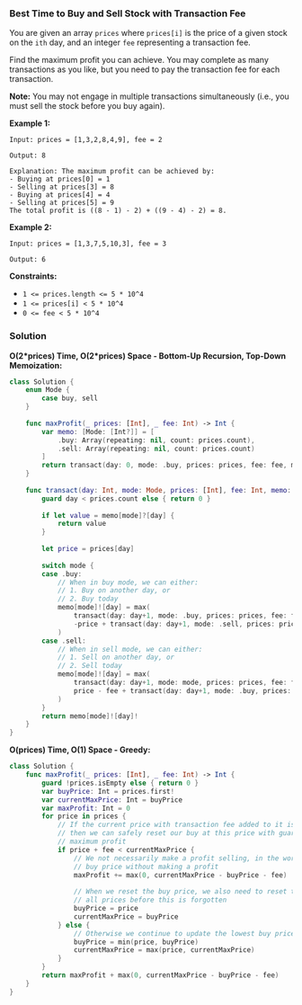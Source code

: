 
### Best Time to Buy and Sell Stock with Transaction Fee

You are given an array `prices` where `prices[i]` is the price of a given stock on the `ith` day, and an integer `fee` representing a transaction fee.

Find the maximum profit you can achieve. You may complete as many transactions as you like, but you need to pay the transaction fee for each transaction.

__Note:__ 
You may not engage in multiple transactions simultaneously (i.e., you must sell the stock before you buy again).

__Example 1:__
```
Input: prices = [1,3,2,8,4,9], fee = 2

Output: 8

Explanation: The maximum profit can be achieved by:
- Buying at prices[0] = 1
- Selling at prices[3] = 8
- Buying at prices[4] = 4
- Selling at prices[5] = 9
The total profit is ((8 - 1) - 2) + ((9 - 4) - 2) = 8.
```
__Example 2:__
```
Input: prices = [1,3,7,5,10,3], fee = 3

Output: 6
```

__Constraints:__
* `1 <= prices.length <= 5 * 10^4`
* `1 <= prices[i] < 5 * 10^4`
* `0 <= fee < 5 * 10^4`

### Solution
__O(2\*prices) Time, O(2\*prices) Space - Bottom-Up Recursion, Top-Down Memoization:__
```swift
class Solution {
    enum Mode {
        case buy, sell
    }
    
    func maxProfit(_ prices: [Int], _ fee: Int) -> Int {
        var memo: [Mode: [Int?]] = [
            .buy: Array(repeating: nil, count: prices.count),
            .sell: Array(repeating: nil, count: prices.count)
        ]
        return transact(day: 0, mode: .buy, prices: prices, fee: fee, memo: &memo)
    }
    
    func transact(day: Int, mode: Mode, prices: [Int], fee: Int, memo: inout [Mode: [Int?]]) -> Int {
        guard day < prices.count else { return 0 }
        
        if let value = memo[mode]?[day] {
            return value
        }
        
        let price = prices[day]
        
        switch mode {
        case .buy:
            // When in buy mode, we can either:
            // 1. Buy on another day, or
            // 2. Buy today
            memo[mode]![day] = max(
                transact(day: day+1, mode: .buy, prices: prices, fee: fee, memo: &memo),
                -price + transact(day: day+1, mode: .sell, prices: prices, fee: fee, memo: &memo)
            )
        case .sell:
            // When in sell mode, we can either:
            // 1. Sell on another day, or
            // 2. Sell today
            memo[mode]![day] = max(
                transact(day: day+1, mode: mode, prices: prices, fee: fee, memo: &memo),
                price - fee + transact(day: day+1, mode: .buy, prices: prices, fee: fee, memo: &memo)
            )
        }
        return memo[mode]![day]!
    }
}
```
__O(prices) Time, O(1) Space - Greedy:__
```swift
class Solution {
    func maxProfit(_ prices: [Int], _ fee: Int) -> Int {
        guard !prices.isEmpty else { return 0 }
        var buyPrice: Int = prices.first!
        var currentMaxPrice: Int = buyPrice
        var maxProfit: Int = 0
        for price in prices {
            // If the current price with transaction fee added to it is less than the current max price,
            // then we can safely reset our buy at this price with guarantee that we'll still make
            // maximum profit
            if price + fee < currentMaxPrice {
                // We not necessarily make a profit selling, in the worst case we reset to a better
                // buy price without making a profit
                maxProfit += max(0, currentMaxPrice - buyPrice - fee)
                
                // When we reset the buy price, we also need to reset the current max price,
                // all prices before this is forgotten
                buyPrice = price
                currentMaxPrice = buyPrice
            } else {
                // Otherwise we continue to update the lowest buy price & max price along the way
                buyPrice = min(price, buyPrice)
                currentMaxPrice = max(price, currentMaxPrice)
            }
        }
        return maxProfit + max(0, currentMaxPrice - buyPrice - fee)
    }
}
```